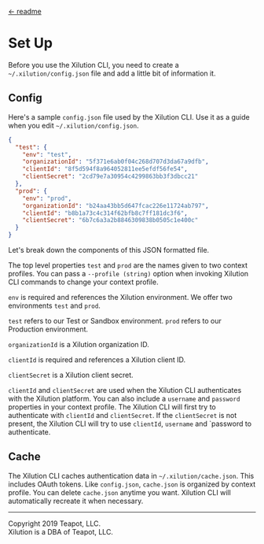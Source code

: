 [<- readme](../README.md)

# Set Up

Before you use the Xilution CLI, you need to create a `~/.xilution/config.json` file and add a little bit of information it.

## Config

Here's a sample `config.json` file used by the Xilution CLI.
Use it as a guide when you edit `~/.xilution/config.json`.

```json
{
  "test": {
    "env": "test",
    "organizationId": "5f371e6ab0f04c268d707d3da67a9dfb",
    "clientId": "8f5d594f8a964052811ee5efdf56fe54",
    "clientSecret": "2cd79e7a30954c4299863bb3f3dbcc21"
  },
  "prod": {
    "env": "prod",
    "organizationId": "b24aa43bb5d647fcac226e11724ab797",
    "clientId": "b8b1a73c4c314f62bfb8c7ff181dc3f6",
    "clientSecret": "6b7c6a3a2b8846309838b0505c1e400c"
  }
}

```

Let's break down the components of this JSON formatted file.

The top level properties `test` and `prod` are the names given to two context profiles.
You can pass a `--profile (string)` option when invoking Xilution CLI commands to change your context profile.

`env` is required and references the Xilution environment. 
We offer two environments `test` and `prod`. 

`test` refers to our Test or Sandbox environment.
`prod` refers to our Production environment.

`organizationId` is a Xilution organization ID.

`clientId` is required and references a Xilution client ID.

`clientSecret` is a Xilution client secret.

`clientId` and `clientSecret` are used when the Xilution CLI authenticates with the Xilution platform.
You can also include a `username` and `password` properties in your context profile.
The Xilution CLI will first try to authenticate with `clientId` and `clientSecret`.
If the `clientSecret` is not present, the Xilution CLI will try to use `clientId`, `username` and `password to authenticate.

## Cache

The Xilution CLI caches authentication data in `~/.xilution/cache.json`.
This includes OAuth tokens.
Like `config.json`, `cache.json` is organized by context profile.
You can delete `cache.json` anytime you want.
Xilution CLI will automatically recreate it when necessary.

---
Copyright 2019 Teapot, LLC.  
Xilution is a DBA of Teapot, LLC.
